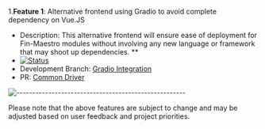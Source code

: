 1.**Feature 1**: Alternative frontend using Gradio to avoid complete dependency on Vue.JS 

   - Description: This alternative frontend will ensure ease of deployment for Fin-Maestro modules without involving any new language or framework that may shoot up dependencies. **
   - [![Status](https://img.shields.io/badge/Status-In%20Progress-brightgreen)]()
   - Development Branch: [Gradio Integration](https://github.com/devfinwiz/Fin-Maestro/tree/gradioIntegration)
   - PR: [Common Driver](https://github.com/devfinwiz/Fin-Maestro/pull/22)

![-----------------------------------------------------](https://raw.githubusercontent.com/andreasbm/readme/master/assets/lines/rainbow.png)

Please note that the above features are subject to change and may be adjusted based on user feedback and project priorities.

